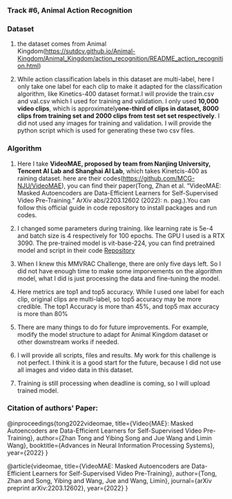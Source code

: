 ### Track #6, Animal Action Recognition

### Dataset

1. the dataset comes from Animal Kingdom(https://sutdcv.github.io/Animal-Kingdom/Animal_Kingdom/action_recognition/README_action_recognition.html)

2. While action classification labels in this dataset are multi-label, here I only take one label for each clip to make it adapted for the classification algorithm, like Kinetics-400 dataset format.I will provide the train.csv and val.csv which I used for training and validation. I only used **10,000 video clips**, which is approximately**one-third of clips in dataset, 8000 clips from training set and 2000 clips from test set set respectively**. I did not used any images for training and validation. I will provide the python script which is used for generating these two csv files.

### Algorithm

1. Here I take **VideoMAE, proposed by team from Nanjing University, Tencent AI Lab and Shanghai AI Lab**, which takes Kinetcis-400 as raining dataset. here are their codes(https://github.com/MCG-NJU/VideoMAE), you can find their paper(Tong, Zhan et al. “VideoMAE: Masked Autoencoders are Data-Efficient Learners for Self-Supervised Video Pre-Training.” ArXiv abs/2203.12602 (2022): n. pag.).You can follow this official guide in code repository to install packages and run codes. 

2. I changed some parameters during training. like learning rate is 5e-4  and batch size is 4 respectively for 100 epochs. The GPU I used is a RTX 3090. The pre-trained model is vit-base-224, you can find pretrained model and script in their code [Repository](https://github.com/MCG-NJU/VideoMAE/blob/main/scripts/kinetics/videomae_vit_base_patch16_224_tubemasking_ratio_0.9_epoch_800/finetune.sh)

3. When I knew this MMVRAC Challenge, there are only five days left. So I did not have enough time to make some imporvements on the algorithm model, what I did is just processing the data and fine-tuning the model.

4. Here metrics are top1 and top5 accuracy. While I used one label for each clip, original clips are multi-label, so top5 accuracy may be more credible.
The top1 Accuracy is more than 45%, and top5 max accuracy is more than 80%

5. There are many things to do for future improvements. For example, modify the model structure to adapt for Animal Kingdom dataset or other downstream works if needed.

6. I will provide all scripts, files and results. My work for this challenge is not perfect. I think it is a good start for the future, because I did not use all images and video data in this dataset.

7. Training is still processing when deadline is coming, so I will upload trained model.


### Citation of authors' Paper:

@inproceedings{tong2022videomae,
  title={Video{MAE}: Masked Autoencoders are Data-Efficient Learners for Self-Supervised Video Pre-Training},
  author={Zhan Tong and Yibing Song and Jue Wang and Limin Wang},
  booktitle={Advances in Neural Information Processing Systems},
  year={2022}
}

@article{videomae,
  title={VideoMAE: Masked Autoencoders are Data-Efficient Learners for Self-Supervised Video Pre-Training},
  author={Tong, Zhan and Song, Yibing and Wang, Jue and Wang, Limin},
  journal={arXiv preprint arXiv:2203.12602},
  year={2022}
}